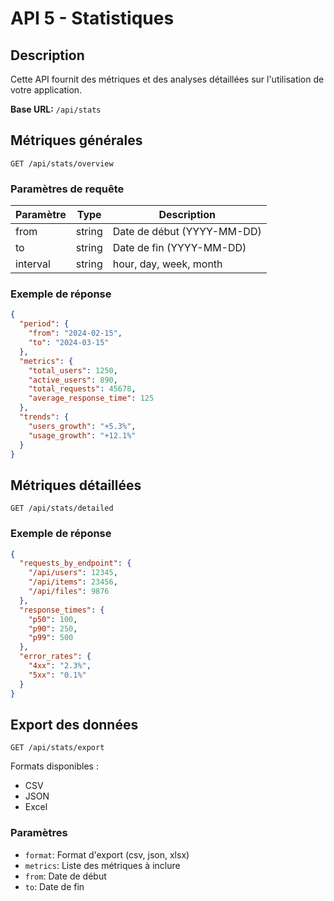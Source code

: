 # API 5 - Statistiques

## Description
Cette API fournit des métriques et des analyses détaillées sur l'utilisation de votre application.

**Base URL:** `/api/stats`

## Métriques générales
`GET /api/stats/overview`

### Paramètres de requête
| Paramètre | Type   | Description                    |
|-----------|--------|--------------------------------|
| from      | string | Date de début (YYYY-MM-DD)     |
| to        | string | Date de fin (YYYY-MM-DD)       |
| interval  | string | hour, day, week, month         |

### Exemple de réponse
```json
{
  "period": {
    "from": "2024-02-15",
    "to": "2024-03-15"
  },
  "metrics": {
    "total_users": 1250,
    "active_users": 890,
    "total_requests": 45678,
    "average_response_time": 125
  },
  "trends": {
    "users_growth": "+5.3%",
    "usage_growth": "+12.1%"
  }
}
```

## Métriques détaillées
`GET /api/stats/detailed`

### Exemple de réponse
```json
{
  "requests_by_endpoint": {
    "/api/users": 12345,
    "/api/items": 23456,
    "/api/files": 9876
  },
  "response_times": {
    "p50": 100,
    "p90": 250,
    "p99": 500
  },
  "error_rates": {
    "4xx": "2.3%",
    "5xx": "0.1%"
  }
}
```

## Export des données
`GET /api/stats/export`

Formats disponibles :
- CSV
- JSON
- Excel

### Paramètres
- `format`: Format d'export (csv, json, xlsx)
- `metrics`: Liste des métriques à inclure
- `from`: Date de début
- `to`: Date de fin